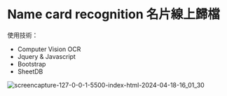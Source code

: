 # Name card recognition 名片線上歸檔
  
使用技術：   
* Computer Vision OCR
* Jquery & Javascript
* Bootstrap
* SheetDB

  
![screencapture-127-0-0-1-5500-index-html-2024-04-18-16_01_30](https://github.com/cccmmmd/Name-card-recognition/assets/137893455/fcb9f2a8-f1d7-442c-9570-d45ed336f9a3)
